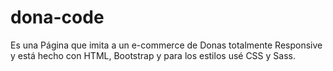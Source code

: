 # dona-code

Es una Página que imita a un e-commerce de Donas totalmente Responsive y está hecho con HTML, Bootstrap y para los estilos usé CSS y Sass.
